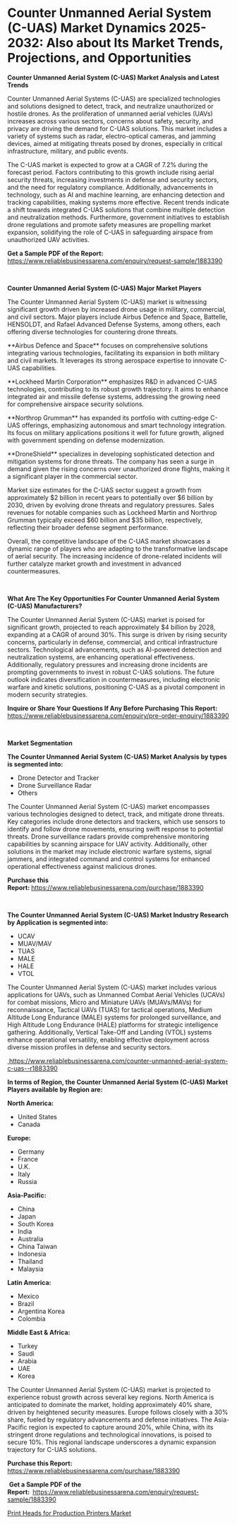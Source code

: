 <p><h1>Counter Unmanned Aerial System (C-UAS) Market Dynamics 2025-2032: Also about Its Market Trends, Projections, and Opportunities</h1></p><p><strong>Counter Unmanned Aerial System (C-UAS) Market Analysis and Latest Trends</strong></p>
<p><p>Counter Unmanned Aerial Systems (C-UAS) are specialized technologies and solutions designed to detect, track, and neutralize unauthorized or hostile drones. As the proliferation of unmanned aerial vehicles (UAVs) increases across various sectors, concerns about safety, security, and privacy are driving the demand for C-UAS solutions. This market includes a variety of systems such as radar, electro-optical cameras, and jamming devices, aimed at mitigating threats posed by drones, especially in critical infrastructure, military, and public events.</p><p>The C-UAS market is expected to grow at a CAGR of 7.2% during the forecast period. Factors contributing to this growth include rising aerial security threats, increasing investments in defense and security sectors, and the need for regulatory compliance. Additionally, advancements in technology, such as AI and machine learning, are enhancing detection and tracking capabilities, making systems more effective. Recent trends indicate a shift towards integrated C-UAS solutions that combine multiple detection and neutralization methods. Furthermore, government initiatives to establish drone regulations and promote safety measures are propelling market expansion, solidifying the role of C-UAS in safeguarding airspace from unauthorized UAV activities.</p></p>
<p><strong>Get a Sample PDF of the Report:&nbsp;</strong> <a href="https://www.reliablebusinessarena.com/enquiry/request-sample/1883390?utm_campaign=2413&utm_medium=2&utm_source=Github&utm_content=ia&utm_term=01032025&utm_id=counter-unmanned-aerial-system-c-uas">https://www.reliablebusinessarena.com/enquiry/request-sample/1883390</a></p>
<p>&nbsp;</p>
<p><strong>Counter Unmanned Aerial System (C-UAS) Major Market Players</strong></p>
<p><p>The Counter Unmanned Aerial System (C-UAS) market is witnessing significant growth driven by increased drone usage in military, commercial, and civil sectors. Major players include Airbus Defence and Space, Battelle, HENSOLDT, and Rafael Advanced Defense Systems, among others, each offering diverse technologies for countering drone threats.</p><p>**Airbus Defence and Space** focuses on comprehensive solutions integrating various technologies, facilitating its expansion in both military and civil markets. It leverages its strong aerospace expertise to innovate C-UAS capabilities.</p><p>**Lockheed Martin Corporation** emphasizes R&D in advanced C-UAS technologies, contributing to its robust growth trajectory. It aims to enhance integrated air and missile defense systems, addressing the growing need for comprehensive airspace security solutions.</p><p>**Northrop Grumman** has expanded its portfolio with cutting-edge C-UAS offerings, emphasizing autonomous and smart technology integration. Its focus on military applications positions it well for future growth, aligned with government spending on defense modernization.</p><p>**DroneShield** specializes in developing sophisticated detection and mitigation systems for drone threats. The company has seen a surge in demand given the rising concerns over unauthorized drone flights, making it a significant player in the commercial sector.</p><p>Market size estimates for the C-UAS sector suggest a growth from approximately $2 billion in recent years to potentially over $6 billion by 2030, driven by evolving drone threats and regulatory pressures. Sales revenues for notable companies such as Lockheed Martin and Northrop Grumman typically exceed $60 billion and $35 billion, respectively, reflecting their broader defense segment performance. </p><p>Overall, the competitive landscape of the C-UAS market showcases a dynamic range of players who are adapting to the transformative landscape of aerial security. The increasing incidence of drone-related incidents will further catalyze market growth and investment in advanced countermeasures.</p></p>
<p>&nbsp;</p>
<p><strong>What Are The Key Opportunities For Counter Unmanned Aerial System (C-UAS) Manufacturers?</strong></p>
<p><p>The Counter Unmanned Aerial System (C-UAS) market is poised for significant growth, projected to reach approximately $4 billion by 2028, expanding at a CAGR of around 30%. This surge is driven by rising security concerns, particularly in defense, commercial, and critical infrastructure sectors. Technological advancements, such as AI-powered detection and neutralization systems, are enhancing operational effectiveness. Additionally, regulatory pressures and increasing drone incidents are prompting governments to invest in robust C-UAS solutions. The future outlook indicates diversification in countermeasures, including electronic warfare and kinetic solutions, positioning C-UAS as a pivotal component in modern security strategies.</p></p>
<p><strong>Inquire or Share Your Questions If Any Before Purchasing This Report:</strong> <a href="https://www.reliablebusinessarena.com/enquiry/pre-order-enquiry/1883390?utm_campaign=2413&utm_medium=2&utm_source=Github&utm_content=ia&utm_term=01032025&utm_id=counter-unmanned-aerial-system-c-uas">https://www.reliablebusinessarena.com/enquiry/pre-order-enquiry/1883390</a></p>
<p>&nbsp;</p>
<p><strong>Market Segmentation</strong></p>
<p><strong>The Counter Unmanned Aerial System (C-UAS) Market Analysis by types is segmented into:</strong></p>
<p><ul><li>Drone Detector and Tracker</li><li>Drone Surveillance Radar</li><li>Others</li></ul></p>
<p><p>The Counter Unmanned Aerial System (C-UAS) market encompasses various technologies designed to detect, track, and mitigate drone threats. Key categories include drone detectors and trackers, which use sensors to identify and follow drone movements, ensuring swift response to potential threats. Drone surveillance radars provide comprehensive monitoring capabilities by scanning airspace for UAV activity. Additionally, other solutions in the market may include electronic warfare systems, signal jammers, and integrated command and control systems for enhanced operational effectiveness against malicious drones.</p></p>
<p><strong>Purchase this Report:&nbsp;</strong><a href="https://www.reliablebusinessarena.com/purchase/1883390?utm_campaign=2413&utm_medium=2&utm_source=Github&utm_content=ia&utm_term=01032025&utm_id=counter-unmanned-aerial-system-c-uas">https://www.reliablebusinessarena.com/purchase/1883390</a></p>
<p>&nbsp;</p>
<p><strong>The Counter Unmanned Aerial System (C-UAS) Market Industry Research by Application is segmented into:</strong></p>
<p><ul><li>UCAV</li><li>MUAV/MAV</li><li>TUAS</li><li>MALE</li><li>HALE</li><li>VTOL</li></ul></p>
<p><p>The Counter Unmanned Aerial System (C-UAS) market includes various applications for UAVs, such as Unmanned Combat Aerial Vehicles (UCAVs) for combat missions, Micro and Miniature UAVs (MUAVs/MAVs) for reconnaissance, Tactical UAVs (TUAS) for tactical operations, Medium Altitude Long Endurance (MALE) systems for prolonged surveillance, and High Altitude Long Endurance (HALE) platforms for strategic intelligence gathering. Additionally, Vertical Take-Off and Landing (VTOL) systems enhance operational versatility, enabling effective deployment across diverse mission profiles in defense and security sectors.</p></p>
<p><a href="https://www.reliablebusinessarena.com/counter-unmanned-aerial-system-c-uas--r1883390?utm_campaign=2413&utm_medium=2&utm_source=Github&utm_content=ia&utm_term=01032025&utm_id=counter-unmanned-aerial-system-c-uas">&nbsp;https://www.reliablebusinessarena.com/counter-unmanned-aerial-system-c-uas--r1883390</a></p>
<p><strong>In terms of Region, the Counter Unmanned Aerial System (C-UAS) Market Players available by Region are:</strong></p>
<p>
    <p> <strong> North America: </strong>
        <ul>
            <li>United States</li>
            <li>Canada</li>
        </ul>
        </p> 
    <p> <strong> Europe: </strong>
        <ul>
            <li>Germany</li>
            <li>France</li>
            <li>U.K.</li>
            <li>Italy</li>
            <li>Russia</li>
        </ul>
        </p> 
    <p> <strong> Asia-Pacific: </strong>
        <ul>
            <li>China</li>
            <li>Japan</li>
            <li>South Korea</li>
            <li>India</li>
            <li>Australia</li>
            <li>China Taiwan</li>
            <li>Indonesia</li>
            <li>Thailand</li>
            <li>Malaysia</li>
        </ul>
        </p> 
    <p> <strong> Latin America: </strong>
        <ul>
            <li>Mexico</li>
            <li>Brazil</li>
            <li>Argentina Korea</li>
            <li>Colombia</li>
        </ul>
        </p> 
    <p> <strong> Middle East & Africa: </strong>
        <ul>
            <li>Turkey</li>
            <li>Saudi</li>
            <li>Arabia</li>
            <li>UAE</li>
            <li>Korea</li>
        </ul>
    </p>
    </p>
<p><p>The Counter Unmanned Aerial System (C-UAS) market is projected to experience robust growth across several key regions. North America is anticipated to dominate the market, holding approximately 40% share, driven by heightened security measures. Europe follows closely with a 30% share, fueled by regulatory advancements and defense initiatives. The Asia-Pacific region is expected to capture around 20%, while China, with its stringent drone regulations and technological innovations, is poised to secure 10%. This regional landscape underscores a dynamic expansion trajectory for C-UAS solutions.</p></p>
<p><strong>Purchase this Report: </strong><a href="https://www.reliablebusinessarena.com/purchase/1883390?utm_campaign=2413&utm_medium=2&utm_source=Github&utm_content=ia&utm_term=01032025&utm_id=counter-unmanned-aerial-system-c-uas">https://www.reliablebusinessarena.com/purchase/1883390</a></p>
<p>&nbsp;<strong>Get a Sample PDF of the Report:&nbsp;&nbsp;</strong><a href="https://www.reliablebusinessarena.com/enquiry/request-sample/1883390?utm_campaign=2413&utm_medium=2&utm_source=Github&utm_content=ia&utm_term=01032025&utm_id=counter-unmanned-aerial-system-c-uas">https://www.reliablebusinessarena.com/enquiry/request-sample/1883390</a></p>
<p><strong></strong></p>
<p><p><a href="https://github.com/hartsockdonnette82/Market-Research-Report-List-1/blob/main/print-heads-for-production-printers-market.md?utm_campaign=2413&utm_medium=2&utm_source=Github&utm_content=ia&utm_term=01032025&utm_id=counter-unmanned-aerial-system-c-uas">Print Heads for Production Printers Market</a></p></p>